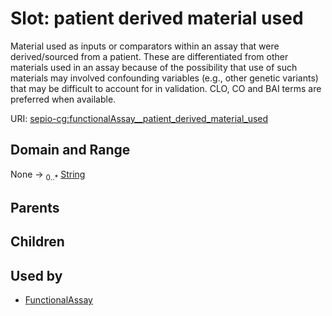 
# Slot: patient derived material used


Material used as inputs or comparators within an assay that were derived/sourced from a patient. These are differentiated from other materials used in an assay because of the possibility that use of such materials may involved confounding variables (e.g.,  other genetic variants) that may be difficult to account for in validation. CLO, CO and BAI terms are preferred when available.

URI: [sepio-cg:functionalAssay__patient_derived_material_used](http://purl.obolibrary.org/obo/SEPIOCG_functionalAssay__patient_derived_material_used)


## Domain and Range

None &#8594;  <sub>0..\*</sub> [String](types/String.md)

## Parents


## Children


## Used by

 * [FunctionalAssay](FunctionalAssay.md)
